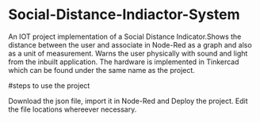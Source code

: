 # Social-Distance-Indiactor-System
An IOT project implementation of a Social Distance Indicator.Shows the distance between the user and associate in Node-Red as a graph and also as a unit of measurement. Warns the user physically with sound and light from
the inbuilt application. The hardware is implemented in Tinkercad which can be found under the same name as the project. 

#steps to use the project

Download the json file, import it in Node-Red and Deploy the project. Edit the file locations whereever necessary.
